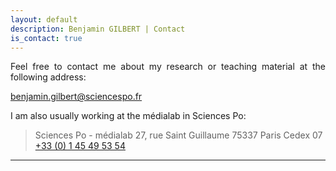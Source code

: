 ```yaml
---
layout: default
description: Benjamin GILBERT | Contact
is_contact: true
---
```


<div style="text-align: justify">

<p> Feel free to contact me about my research or teaching material at the following address: </p>

<a href = "mailto:benjamin.gilbert@sciencespo.fr">benjamin.gilbert@sciencespo.fr</a>

</div>

<div style="text-align: justify">

<p> I am also usually working at the médialab in Sciences Po:</p>

</div>

> Sciences Po - médialab
> 27, rue Saint Guillaume
> 75337 Paris Cedex 07
> [+33 (0) 1 45 49 53 54](tel:+330145495354)

---